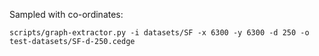 Sampled with co-ordinates:

`scripts/graph-extractor.py -i datasets/SF -x 6300 -y 6300 -d 250 -o test-datasets/SF-d-250.cedge`
